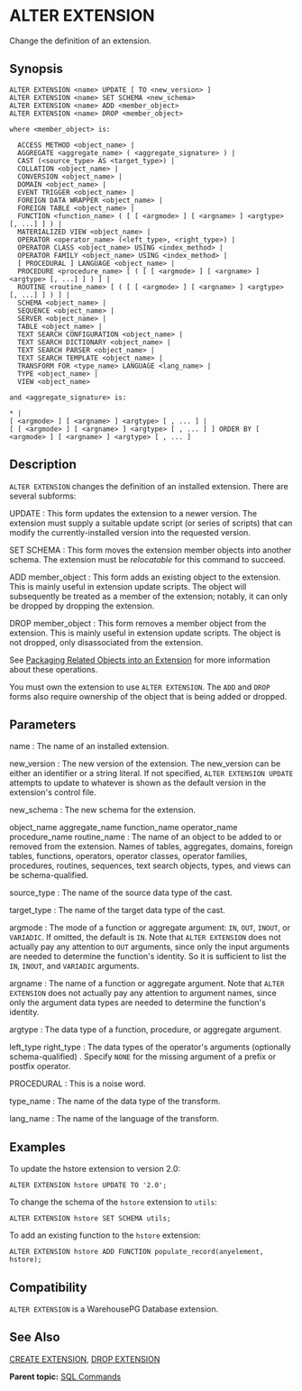 # ALTER EXTENSION 

Change the definition of an extension.

## <a id="section2"></a>Synopsis 

``` {#sql_command_synopsis}
ALTER EXTENSION <name> UPDATE [ TO <new_version> ]
ALTER EXTENSION <name> SET SCHEMA <new_schema>
ALTER EXTENSION <name> ADD <member_object>
ALTER EXTENSION <name> DROP <member_object>

where <member_object> is:

  ACCESS METHOD <object_name> |
  AGGREGATE <aggregate_name> ( <aggregate_signature> ) |
  CAST (<source_type> AS <target_type>) |
  COLLATION <object_name> |
  CONVERSION <object_name> |
  DOMAIN <object_name> |
  EVENT TRIGGER <object_name> |
  FOREIGN DATA WRAPPER <object_name> |
  FOREIGN TABLE <object_name> |
  FUNCTION <function_name> ( [ [ <argmode> ] [ <argname> ] <argtype> [, ...] ] ) |
  MATERIALIZED VIEW <object_name> |
  OPERATOR <operator_name> (<left_type>, <right_type>) |
  OPERATOR CLASS <object_name> USING <index_method> |
  OPERATOR FAMILY <object_name> USING <index_method> |
  [ PROCEDURAL ] LANGUAGE <object_name> |
  PROCEDURE <procedure_name> [ ( [ [ <argmode> ] [ <argname> ] <argtype> [, ...] ] ) ] |
  ROUTINE <routine_name> [ ( [ [ <argmode> ] [ <argname> ] <argtype> [, ...] ] ) ] |
  SCHEMA <object_name> |
  SEQUENCE <object_name> |
  SERVER <object_name> |
  TABLE <object_name> |
  TEXT SEARCH CONFIGURATION <object_name> |
  TEXT SEARCH DICTIONARY <object_name> |
  TEXT SEARCH PARSER <object_name> |
  TEXT SEARCH TEMPLATE <object_name> |
  TRANSFORM FOR <type_name> LANGUAGE <lang_name> |
  TYPE <object_name> |
  VIEW <object_name>

and <aggregate_signature> is:

* |
[ <argmode> ] [ <argname> ] <argtype> [ , ... ] |
[ [ <argmode> ] [ <argname> ] <argtype> [ , ... ] ] ORDER BY [ <argmode> ] [ <argname> ] <argtype> [ , ... ]
```

## <a id="section3"></a>Description 

`ALTER EXTENSION` changes the definition of an installed extension. There are several subforms:

UPDATE
:   This form updates the extension to a newer version. The extension must supply a suitable update script \(or series of scripts\) that can modify the currently-installed version into the requested version.

SET SCHEMA
:   This form moves the extension member objects into another schema. The extension must be *relocatable* for this command to succeed.

ADD member\_object
:   This form adds an existing object to the extension. This is mainly useful in extension update scripts. The object will subsequently be treated as a member of the extension; notably, it can only be dropped by dropping the extension.

DROP member\_object
:   This form removes a member object from the extension. This is mainly useful in extension update scripts. The object is not dropped, only disassociated from the extension.

See [Packaging Related Objects into an Extension](https://www.postgresql.org/docs/12/extend-extensions.html) for more information about these operations.

You must own the extension to use `ALTER EXTENSION`. The `ADD` and `DROP` forms also require ownership of the object that is being added or dropped.

## <a id="section4"></a>Parameters 

name
:   The name of an installed extension.

new\_version
:   The new version of the extension. The new\_version can be either an identifier or a string literal. If not specified, `ALTER EXTENSION UPDATE` attempts to update to whatever is shown as the default version in the extension's control file.

new\_schema
:   The new schema for the extension.

object\_name
aggregate\_name
function\_name
operator\_name
procedure\_name
routine\_name
:   The name of an object to be added to or removed from the extension. Names of tables, aggregates, domains, foreign tables, functions, operators, operator classes, operator families, procedures, routines, sequences, text search objects, types, and views can be schema-qualified.

source\_type
:   The name of the source data type of the cast.

target\_type
:   The name of the target data type of the cast.

argmode
:   The mode of a function or aggregate argument: `IN`, `OUT`, `INOUT`, or `VARIADIC`. If omitted, the default is `IN`. Note that `ALTER EXTENSION` does not actually pay any attention to `OUT` arguments, since only the input arguments are needed to determine the function's identity. So it is sufficient to list the `IN`, `INOUT`, and `VARIADIC` arguments.

argname
:   The name of a function or aggregate argument. Note that `ALTER EXTENSION` does not actually pay any attention to argument names, since only the argument data types are needed to determine the function's identity.

argtype
:   The data type of a function, procedure, or aggregate argument.

left\_type
right\_type
:   The data types of the operator's arguments \(optionally schema-qualified\) . Specify `NONE` for the missing argument of a prefix or postfix operator.

PROCEDURAL
:   This is a noise word.

type\_name
:   The name of the data type of the transform.

lang\_name
:   The name of the language of the transform.

## <a id="section5"></a>Examples 

To update the hstore extension to version 2.0:

```
ALTER EXTENSION hstore UPDATE TO '2.0';
```

To change the schema of the `hstore` extension to `utils`:

```
ALTER EXTENSION hstore SET SCHEMA utils;
```

To add an existing function to the `hstore` extension:

```
ALTER EXTENSION hstore ADD FUNCTION populate_record(anyelement, hstore);
```

## <a id="section6"></a>Compatibility 

`ALTER EXTENSION` is a WarehousePG Database extension.

## <a id="section7"></a>See Also 

[CREATE EXTENSION](CREATE_EXTENSION.html), [DROP EXTENSION](DROP_EXTENSION.html)

**Parent topic:** [SQL Commands](../sql_commands/sql_ref.html)

